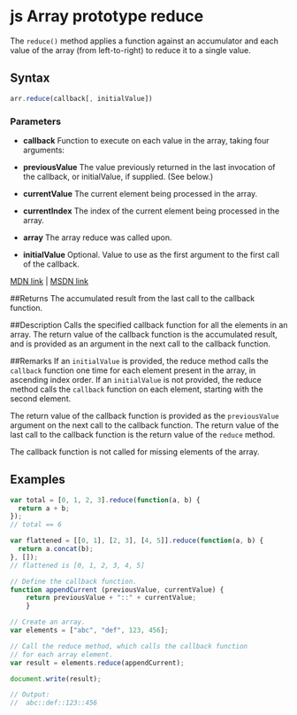 # js Array prototype reduce
The `reduce()` method applies a function against an accumulator and each value of the array (from left-to-right) to reduce it to a single value.

## Syntax
```js
arr.reduce(callback[, initialValue])
```

### Parameters

- **callback**
    Function to execute on each value in the array, taking four arguments:

 - **previousValue**
 The value previously returned in the last invocation of the callback, or initialValue, if supplied. (See below.)
 - **currentValue**
        The current element being processed in the array.
 - **currentIndex**
        The index of the current element being processed in the array.
 - **array**
        The array reduce was called upon.

- **initialValue**
    Optional. Value to use as the first argument to the first call of the callback. 

[MDN link](https://developer.mozilla.org/en-US/docs/Web/JavaScript/Reference/Global_Objects/Array/Reduce) | [MSDN link](https://msdn.microsoft.com/en-us/LIBRary/ff679975%28v=vs.94%29.aspx)

##Returns
The accumulated result from the last call to the callback function.

##Description
Calls the specified callback function for all the elements in an array. The return value of the callback function is the accumulated result, and is provided as an argument in the next call to the callback function.

##Remarks
If an `initialValue` is provided, the reduce method calls the `callback` function one time for each element present in the array, in ascending index order. If an `initialValue` is not provided, the reduce method calls the `callback` function on each element, starting with the second element.

The return value of the callback function is provided as the `previousValue` argument on the next call to the callback function. The return value of the last call to the callback function is the return value of the `reduce` method.

The callback function is not called for missing elements of the array.

## Examples

```js
var total = [0, 1, 2, 3].reduce(function(a, b) {
  return a + b;
});
// total == 6

var flattened = [[0, 1], [2, 3], [4, 5]].reduce(function(a, b) {
  return a.concat(b);
}, []);
// flattened is [0, 1, 2, 3, 4, 5]
```

```js
// Define the callback function.
function appendCurrent (previousValue, currentValue) {
    return previousValue + "::" + currentValue;
    }

// Create an array.
var elements = ["abc", "def", 123, 456];

// Call the reduce method, which calls the callback function
// for each array element.
var result = elements.reduce(appendCurrent);

document.write(result);

// Output:
//  abc::def::123::456
```
